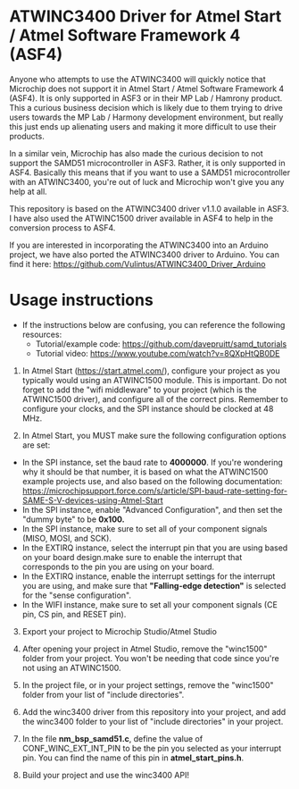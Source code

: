 # ATWINC3400 Driver for Atmel Start / Atmel Software Framework 4 (ASF4)

Anyone who attempts to use the ATWINC3400 will quickly notice that Microchip does not support it in Atmel Start / Atmel Software Framework 4 (ASF4). It is only supported in ASF3 or in their MP Lab / Hamrony product. This a curious business decision which is likely due to them trying to drive users towards the MP Lab / Harmony development environment, but really this just ends up alienating users and making it more difficult to use their products.

In a similar vein, Microchip has also made the curious decision to not support the SAMD51 microcontroller in ASF3. Rather, it is only supported in ASF4. Basically this means that if you want to use a SAMD51 microcontroller with an ATWINC3400, you're out of luck and Microchip won't give you any help at all.

This repository is based on the ATWINC3400 driver v1.1.0 available in ASF3. I have also used the ATWINC1500 driver available in ASF4 to help in the conversion process to ASF4.

If you are interested in incorporating the ATWINC3400 into an Arduino project, we have also ported the ATWINC3400 driver to Arduino. You can find it here: https://github.com/Vulintus/ATWINC3400_Driver_Arduino

# Usage instructions

- If the instructions below are confusing, you can reference the following resources:
    - Tutorial/example code: https://github.com/davepruitt/samd_tutorials
    - Tutorial video: https://www.youtube.com/watch?v=8QXpHtQB0DE

1. In Atmel Start (https://start.atmel.com/), configure your project as you typically would using an ATWINC1500 module. This is important. Do not forget to add the "wifi middleware" to your project (which is the ATWINC1500 driver), and configure all of the correct pins. Remember to configure your clocks, and the SPI instance should be clocked at 48 MHz.

2. In Atmel Start, you MUST make sure the following configuration options are set:

- In the SPI instance, set the baud rate to **4000000**. If you're wondering why it should be that number, it is based on what the ATWINC1500 example projects use, and also based on the following documentation: https://microchipsupport.force.com/s/article/SPI-baud-rate-setting-for-SAME-S-V-devices-using-Atmel-Start
- In the SPI instance, enable "Advanced Configuration", and then set the "dummy byte" to be **0x100.**
- In the SPI instance, make sure to set all of your component signals (MISO, MOSI, and SCK).
- In the EXTIRQ instance, select the interrupt pin that you are using based on your board design.make sure to enable the interrupt that corresponds to the pin you are using on your board.
- In the EXTIRQ instance, enable the interrupt settings for the interrupt you are using, and make sure that **"Falling-edge detection"** is selected for the "sense configuration".
- In the WIFI instance, make sure to set all your component signals (CE pin, CS pin, and RESET pin).

3. Export your project to Microchip Studio/Atmel Studio

4. After opening your project in Atmel Studio, remove the "winc1500" folder from your project. You won't be needing that code since you're not using an ATWINC1500.

5. In the project file, or in your project settings, remove the "winc1500" folder from your list of "include directories".

6. Add the winc3400 driver from this repository into your project, and add the winc3400 folder to your list of "include directories" in your project.

7. In the file **nm_bsp_samd51.c**, define the value of CONF_WINC_EXT_INT_PIN to be the pin you selected as your interrupt pin. You can find the name of this pin in **atmel_start_pins.h**.

8. Build your project and use the winc3400 API!
